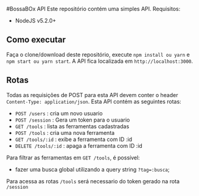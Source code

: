 #BossaBOx API
Este repositório contém uma simples API.
Requisitos:
* NodeJS v5.2.0+

## Como executar
Faça o clone/download deste repositório, execute `npm install ou yarn` e `npm start ou yarn start`. A API fica localizada em `http://localhost:3000`.

## Rotas
Todas as requisições de POST para esta API devem conter o header `Content-Type: application/json`.
Esta API contém as seguintes rotas:
	
* `POST /users` : cria um novo usuario
* `POST /session` : Gera um token para o usuario
* `GET /tools` : lista as ferramentas cadastradas
* `POST /tools` : cria uma nova ferramenta
* `GET /tools/:id` : exibe a ferramenta com ID :id
* `DELETE /tools/:id` : apaga a ferramenta com ID :id

Para filtrar as ferramentas em `GET /tools`, é possível:
* fazer uma busca global utilizando a query string `?tag=:busca`;

Para acessa as rotas `/tools` será necessario do token gerado na rota `/session`
